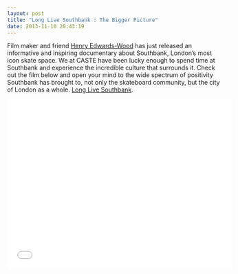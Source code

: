 ```yaml
---
layout: post
title: "Long Live Southbank : The Bigger Picture"
date: 2013-11-10 20:43:19
---
```


<p>Film maker and friend <a href="http://cargocollective.com/holdtightfilms">Henry Edwards-Wood</a> has just released an informative and inspiring documentary about Southbank, London&#8217;s most icon skate space. We at CASTE have been lucky enough to spend time at Southbank and experience the incredible culture that surrounds it. Check out the film below and open your mind to the wide spectrum of positivity Southbank has brought to, not only the skateboard community, but the city of London as a whole. <a href="http://www.llsb.com/">Long Live Southbank</a>. </p>
<p><iframe frameborder="0" height="393" src="//www.youtube.com/embed/iFaKN98Xg3E" width="524"></iframe></p>
